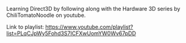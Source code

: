 Learning Direct3D by following along with the Hardware 3D series by ChiliTomatoNoodle on youtube.

Link to playlist: https://www.youtube.com/playlist?list=PLqCJpWy5Fohd3S7ICFXwUomYW0Wv67pDD
